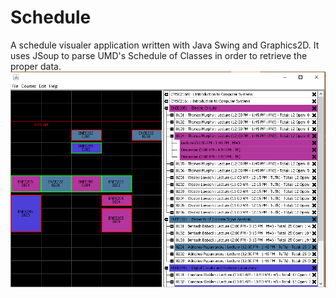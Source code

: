# Schedule

A schedule visualer application written with Java Swing and Graphics2D.
It uses JSoup to parse UMD's Schedule of Classes in order to retrieve the proper data. 
![alt tag](https://raw.githubusercontent.com/jtvd78/schedule/master/readme/schedule.png)
